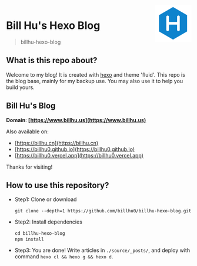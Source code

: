 <img src="https://raw.githubusercontent.com/hexojs/logo/master/hexo-logo-avatar.png" alt="Hexo logo" width="100" height="100" align="right" />

# Bill Hu's Hexo Blog

> billhu-hexo-blog

## What is this repo about?

Welcome to my blog! It is created with [hexo](https://hexo.io) and theme 'fluid'. This repo is the blog base, mainly for my backup use. You may also use it to help you build yours.

## Bill Hu's Blog

**Domain**: **[https://www.billhu.us](https://www.billhu.us)**

Also available on: 

- [https://billhu.cn](https://billhu.cn)
- [https://billhu0.github.io](https://billhu0.github.io)
- [https://billhu0.vercel.app](https://billhu0.vercel.app)

Thanks for visiting!

## How to use this repository?

- Step1: Clone or download

  ```shell
  git clone --depth=1 https://github.com/billhu0/billhu-hexo-blog.git
  ```

- Step2: Install dependencies

  ```shell
  cd billhu-hexo-blog
  npm install
  ```
  
- Step3: You are done! Write articles in `./source/_posts/`, and deploy with command `hexo cl && hexo g && hexo d`.

